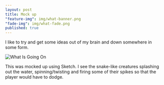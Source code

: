 ```yaml
---
layout: post
title: Mock up
"feature-img": img/what-banner.png
"fade-img": img/what-fade.png
published: true
---
```






I like to try and get some ideas out of my brain and down somewhere in some form. 


![What Is Going On]({{site.baseurl}}/img/what-main.png)

This was mocked up using Sketch. I see the snake-like creatures splashing out the water, spinning/twisting and firing some of their spikes so that the player would have to dodge.

